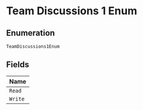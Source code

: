 
# Team Discussions 1 Enum

## Enumeration

`TeamDiscussions1Enum`

## Fields

| Name |
|  --- |
| `Read` |
| `Write` |

